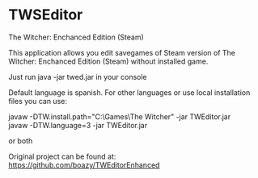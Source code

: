 # TWSEditor
The Witcher: Enchanced Edition (Steam)

This application allows you edit savegames of Steam version of The Witcher: Enchanced Edition (Steam) without installed game.

Just run java -jar twed.jar in your console

Default language is spanish.
For other languages or use local installation files you can use:

javaw -DTW.install.path="C:\Games\The Witcher" -jar TWEditor.jar<br>
javaw -DTW.language=3 -jar TWEditor.jar

or both


Original project can be found at: https://github.com/boazy/TWEditorEnhanced

